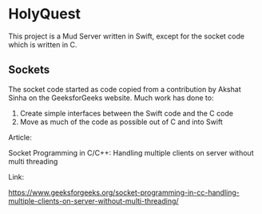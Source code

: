 # HolyQuest
This project is a Mud Server written in Swift, except for the socket code which is written in C.

Sockets
-------
The socket code started as code copied from a contribution by Akshat Sinha on the GeeksforGeeks website.
Much work has done to:
1) Create simple interfaces between the Swift code and the C code
2) Move as much of the code as possible out of C and into Swift

Article:

Socket Programming in C/C++: Handling multiple clients on server without multi threading

Link:

https://www.geeksforgeeks.org/socket-programming-in-cc-handling-multiple-clients-on-server-without-multi-threading/
